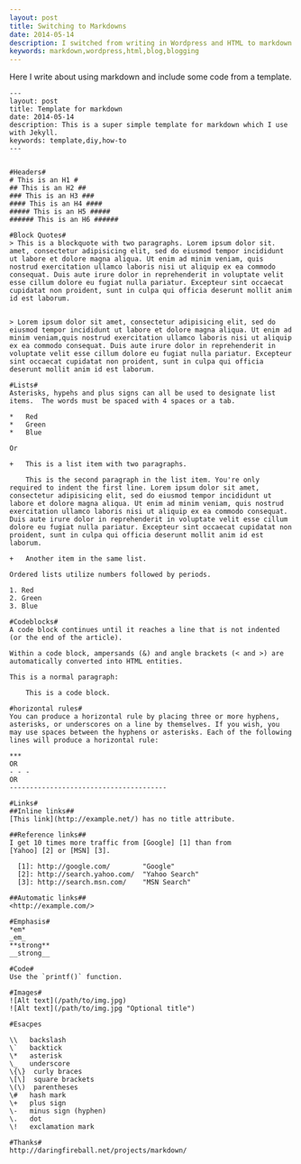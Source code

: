 ```yaml
---
layout: post
title: Switching to Markdowns
date: 2014-05-14
description: I switched from writing in Wordpress and HTML to markdown.
keywords: markdown,wordpress,html,blog,blogging
---
```


Here I write about using markdown and include some code from a template.

	---
	layout: post
	title: Template for markdown
	date: 2014-05-14
	description: This is a super simple template for markdown which I use with Jekyll.
	keywords: template,diy,how-to
	---


	#Headers#
	# This is an H1 #
	## This is an H2 ##
	### This is an H3 ###
	#### This is an H4 ####
	##### This is an H5 #####
	###### This is an H6 ######

	#Block Quotes#
	> This is a blockquote with two paragraphs. Lorem ipsum dolor sit. amet, consectetur adipisicing elit, sed do eiusmod tempor incididunt ut labore et dolore magna aliqua. Ut enim ad minim veniam, quis nostrud exercitation ullamco laboris nisi ut aliquip ex ea commodo consequat. Duis aute irure dolor in reprehenderit in voluptate velit esse cillum dolore eu fugiat nulla pariatur. Excepteur sint occaecat cupidatat non proident, sunt in culpa qui officia deserunt mollit anim id est laborum.


	> Lorem ipsum dolor sit amet, consectetur adipisicing elit, sed do eiusmod tempor incididunt ut labore et dolore magna aliqua. Ut enim ad minim veniam,quis nostrud exercitation ullamco laboris nisi ut aliquip ex ea commodo consequat. Duis aute irure dolor in reprehenderit in voluptate velit esse cillum dolore eu fugiat nulla pariatur. Excepteur sint occaecat cupidatat non proident, sunt in culpa qui officia deserunt mollit anim id est laborum.

	#Lists#
	Asterisks, hypehs and plus signs can all be used to designate list items.  The words must be spaced with 4 spaces or a tab.

	*   Red
	*   Green
	*   Blue

	Or 

	+   This is a list item with two paragraphs.

	    This is the second paragraph in the list item. You're only required to indent the first line. Lorem ipsum dolor sit amet, consectetur adipisicing elit, sed do eiusmod tempor incididunt ut labore et dolore magna aliqua. Ut enim ad minim veniam, quis nostrud exercitation ullamco laboris nisi ut aliquip ex ea commodo consequat. Duis aute irure dolor in reprehenderit in voluptate velit esse cillum dolore eu fugiat nulla pariatur. Excepteur sint occaecat cupidatat non proident, sunt in culpa qui officia deserunt mollit anim id est laborum.

	+   Another item in the same list.

	Ordered lists utilize numbers followed by periods.

	1. Red
	2. Green
	3. Blue

	#Codeblocks#
	A code block continues until it reaches a line that is not indented (or the end of the article).

	Within a code block, ampersands (&) and angle brackets (< and >) are automatically converted into HTML entities. 

	This is a normal paragraph:

	    This is a code block.

	#horizontal rules#
	You can produce a horizontal rule by placing three or more hyphens, asterisks, or underscores on a line by themselves. If you wish, you may use spaces between the hyphens or asterisks. Each of the following lines will produce a horizontal rule:

	***
	OR
	- - -
	OR
	---------------------------------------

	#Links#
	##Inline links##
	[This link](http://example.net/) has no title attribute.

	##Reference links##
	I get 10 times more traffic from [Google] [1] than from
	[Yahoo] [2] or [MSN] [3].

	  [1]: http://google.com/        "Google"
	  [2]: http://search.yahoo.com/  "Yahoo Search"
	  [3]: http://search.msn.com/    "MSN Search"

	##Automatic links##
	<http://example.com/>

	#Emphasis#
	*em*
	_em_
	**strong**
	__strong__

	#Code#
	Use the `printf()` function.

	#Images#
	![Alt text](/path/to/img.jpg)
	![Alt text](/path/to/img.jpg "Optional title")

	#Esacpes

	\\   backslash
	\`   backtick
	\*   asterisk
	\_   underscore
	\{\}  curly braces
	\[\]  square brackets
	\(\)  parentheses
	\#   hash mark
	\+   plus sign
	\-   minus sign (hyphen)
	\.   dot
	\!   exclamation mark

	#Thanks#
	http://daringfireball.net/projects/markdown/
